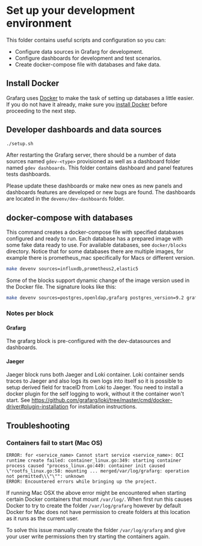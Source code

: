 # Set up your development environment

This folder contains useful scripts and configuration so you can:

- Configure data sources in Grafarg for development.
- Configure dashboards for development and test scenarios.
- Create docker-compose file with databases and fake data.

## Install Docker

Grafarg uses [Docker](https://docker.com) to make the task of setting up databases a little easier. If you do not have it already, make sure you [install Docker](https://docs.docker.com/docker-for-mac/install/) before proceeding to the next step.

## Developer dashboards and data sources

```bash
./setup.sh
```

After restarting the Grafarg server, there should be a number of data sources named `gdev-<type>` provisioned as well as
a dashboard folder named `gdev dashboards`. This folder contains dashboard and panel features tests dashboards. 

Please update these dashboards or make new ones as new panels and dashboards features are developed or new bugs are
found. The dashboards are located in the `devenv/dev-dashboards` folder. 

## docker-compose with databases

This command creates a docker-compose file with specified databases configured and ready to run. Each database has
a prepared image with some fake data ready to use. For available databases, see `docker/blocks` directory. Notice that
for some databases there are multiple images, for example there is prometheus_mac specifically for Macs or different
version.

```bash
make devenv sources=influxdb,prometheus2,elastic5
```

Some of the blocks support dynamic change of the image version used in the Docker file. The signature looks like this: 

```bash
make devenv sources=postgres,openldap,grafarg postgres_version=9.2 grafarg_version=6.7.0-beta1
```


### Notes per block

#### Grafarg
The grafarg block is pre-configured with the dev-datasources and dashboards.

#### Jaeger
Jaeger block runs both Jaeger and Loki container. Loki container sends traces to Jaeger and also logs its own logs into itself so it is possible to setup derived field for traceID from Loki to Jaeger. You need to install a docker plugin for the self logging to work, without it the container won't start. See https://github.com/grafarg/loki/tree/master/cmd/docker-driver#plugin-installation for installation instructions.

## Troubleshooting

### Containers fail to start (Mac OS)

```
ERROR: for <service_name> Cannot start service <service_name>: OCI runtime create failed: container_linux.go:349: starting container process caused "process_linux.go:449: container init caused \"rootfs_linux.go:58: mounting ... merged/var/log/grafarg: operation not permitted\\\"\"": unknown
ERROR: Encountered errors while bringing up the project.
```

If running Mac OSX the above error might be encountered when starting certain Docker containers that mount `/var/log/`. When first run this causes Docker to try to create the folder `/var/log/grafarg` however by default Docker for Mac does not have permission to create folders at this location as it runs as the current user. 

To solve this issue manually create the folder `/var/log/grafarg` and give your user write permissions then try starting the containers again.

